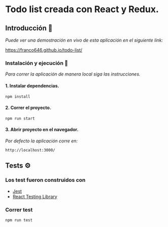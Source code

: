 # Todo list creada con React y Redux.

## Introducción 🚀

_Puede ver una demostración en vivo de esta aplicación en el siguiente link:_

https://franco646.github.io/todo-list/

### Instalación y ejecución 🔧

_Para correr la aplicación de manera local siga las instrucciones._

#### 1. Instalar dependencias.
```
npm install
```
#### 2. Correr el proyecto.
```
npm run start
```
#### 3. Abrir proyecto  en el navegador.
_Por defecto la aplicación corre en:_
```
http://localhost:3000/
```

## Tests ⚙️
### Los test fueron construidos con
* [Jest](https://jestjs.io/)
* [React Testing Library](https://testing-library.com/)

### Correr test
```
npm run test
```
